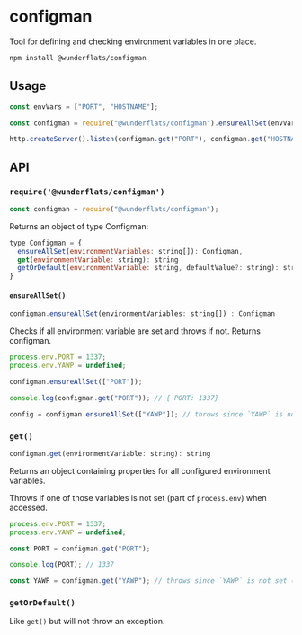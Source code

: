# configman

Tool for defining and checking environment variables in one place.

```sh
npm install @wunderflats/configman
```

## Usage

```js
const envVars = ["PORT", "HOSTNAME"];

const configman = require("@wunderflats/configman").ensureAllSet(envVars);

http.createServer().listen(configman.get("PORT"), configman.get("HOSTNAME"));
```

## API

### `require('@wunderflats/configman')`

```js
const configman = require("@wunderflats/configman");
```

Returns an object of type Configman:

```js
type Configman = {
  ensureAllSet(environmentVariables: string[]): Configman,
  get(environmentVariable: string): string
  getOrDefault(environmentVariable: string, defaultValue?: string): string | undefined
}
```

#### `ensureAllSet()`

```js
configman.ensureAllSet(environmentVariables: string[]) : Configman
```

Checks if all environment variable are set and throws if not. Returns configman.

```js
process.env.PORT = 1337;
process.env.YAWP = undefined;

configman.ensureAllSet(["PORT"]);

console.log(configman.get("PORT")); // { PORT: 1337}

config = configman.ensureAllSet(["YAWP"]); // throws since `YAWP` is not set (part of `process.env`)
```

### `get()`

```js
configman.get(environmentVariable: string): string
```

Returns an object containing properties for all configured environment
variables.

Throws if one of those variables is not set (part of `process.env`) when
accessed.

```js
process.env.PORT = 1337;
process.env.YAWP = undefined;

const PORT = configman.get("PORT");

console.log(PORT); // 1337

const YAWP = configman.get("YAWP"); // throws since `YAWP` is not set (part of `process.env`)
```

### `getOrDefault()`

Like `get()` but will not throw an exception.
